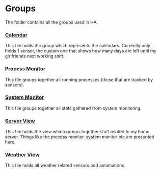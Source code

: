 # Groups
The folder contains all the groups used in HA.

### [Calendar](calendar.yaml)
This file holds the group which represents the calendars.
Currently only holds 1 sensor, the custom one that shows how many days are left until my girlfriends next working shift.

### [Process Monitor](process_monitor.yaml)
This file groups together all running processes (those that are tracked by sensors).

### [System Monitor](system_monitor.yaml)
This file groups together all stats gathered from system monitoring.

### [Server View](views/server_view.yaml)
This file holds the view which groups together stuff related to my home server.
Things like the process monitor, system monitor etc are presented here.

### [Weather View](views/weather_view.yaml)
This file holds all weather related sensors and automations.

